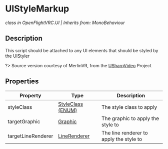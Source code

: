 # UIStyleMarkup
*class in OpenFlightVRC.UI | Inherits from: MonoBehaviour*

## Description
This script should be attached to any UI elements that should be styled by the UIStyler

?> Source version courtesy of MerlinVR, from the [USharpVideo](https://github.com/MerlinVR/USharpVideo) Project

## Properties
| Property | Type | Description |
|-|-|-|
| styleClass | [StyleClass (ENUM)](/ScriptReference/UI/UIStyler/UIStyle.md) | The style class to apply |
| targetGraphic | [Graphic](https://docs.unity3d.com/2018.1/Documentation/ScriptReference/UI.Graphic.html) | The graphic to apply the style to |
| targetLineRenderer | [LineRenderer](https://docs.unity3d.com/ScriptReference/LineRenderer.html) | The line renderer to apply the style to |
